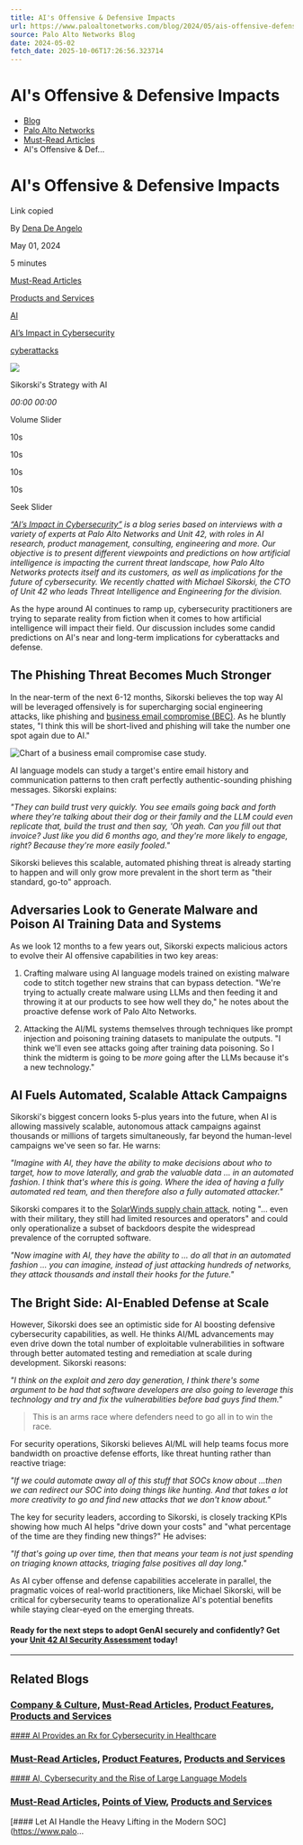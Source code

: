 ```yaml
---
title: AI's Offensive & Defensive Impacts
url: https://www.paloaltonetworks.com/blog/2024/05/ais-offensive-defensive-impacts/
source: Palo Alto Networks Blog
date: 2024-05-02
fetch_date: 2025-10-06T17:26:56.323714
---
```


# AI's Offensive & Defensive Impacts

* [Blog](https://www.paloaltonetworks.com/blog)
* [Palo Alto Networks](https://www.paloaltonetworks.com/blog/corporate)
* [Must-Read Articles](https://www.paloaltonetworks.com/blog/security-operations/category/must-read-articles/)
* AI's Offensive & Def...

# AI's Offensive & Defensive Impacts

Link copied

By [Dena De Angelo](/blog/author/ddeangelo/ "Posts by Dena De Angelo")

May 01, 2024

5 minutes

[Must-Read Articles](/blog/security-operations/category/must-read-articles/)

[Products and Services](/blog/category/products-and-services/)

[AI](/blog/tag/ai/)

[AI’s Impact in Cybersecurity](/blog/tag/ais-impact-in-cybersecurity/)

[cyberattacks](/blog/tag/cyberattacks/)

![](/blog/wp-content/themes/panwblog2023/dist/images/audio-icon.svg)

Sikorski's Strategy with AI

*00:00*
*00:00*

Volume Slider

10s

10s

10s

10s

Seek Slider

[*“AI’s Impact in Cybersecurity”*](/blog/tag/ais-impact-in-cybersecurity/) *is a blog series based on interviews with a variety of experts at Palo Alto Networks and Unit 42, with roles in AI research, product management, consulting, engineering and more. Our objective is to present different viewpoints and predictions on how artificial intelligence is impacting the current threat landscape, how Palo Alto Networks protects itself and its customers, as well as implications for the future of cybersecurity.
We recently chatted with Michael Sikorski, the CTO of Unit 42 who leads Threat Intelligence and Engineering for the division.*

As the hype around AI continues to ramp up, cybersecurity practitioners are trying to separate reality from fiction when it comes to how artificial intelligence will impact their field. Our discussion includes some candid predictions on AI's near and long-term implications for cyberattacks and defense.

## The Phishing Threat Becomes Much Stronger

In the near-term of the next 6-12 months, Sikorski believes the top way AI will be leveraged offensively is for supercharging social engineering attacks, like phishing and [business email compromise (BEC)](/unit42/assess/business-email-compromise). As he bluntly states, "I think this will be short-lived and phishing will take the number one spot again due to AI."

![Chart of a business email compromise case study.](/blog/wp-content/uploads/2024/04/word-image-319692-1.png)

AI language models can study a target's entire email history and communication patterns to then craft perfectly authentic-sounding phishing messages. Sikorski explains:

*"They can build trust very quickly. You see emails going back and forth where they're talking about their dog or their family and the LLM could even replicate that, build the trust and then say, 'Oh yeah. Can you fill out that invoice? Just like you did 6 months ago, and they're more likely to engage, right? Because they're more easily fooled."*

Sikorski believes this scalable, automated phishing threat is already starting to happen and will only grow more prevalent in the short term as "their standard, go-to" approach.

## Adversaries Look to Generate Malware and Poison AI Training Data and Systems

As we look 12 months to a few years out, Sikorski expects malicious actors to evolve their AI offensive capabilities in two key areas:

1) Crafting malware using AI language models trained on existing malware code to stitch together new strains that can bypass detection. "We're trying to actually create malware using LLMs and then feeding it and throwing it at our products to see how well they do," he notes about the proactive defense work of Palo Alto Networks.

2) Attacking the AI/ML systems themselves through techniques like prompt injection and poisoning training datasets to manipulate the outputs. "I think we'll even see attacks going after training data poisoning. So I think the midterm is going to be *more* going after the LLMs because it's a new technology."

## AI Fuels Automated, Scalable Attack Campaigns

Sikorski's biggest concern looks 5-plus years into the future, when AI is allowing massively scalable, autonomous attack campaigns against thousands or millions of targets simultaneously, far beyond the human-level campaigns we've seen so far. He warns:

*"Imagine with AI, they have the ability to make decisions about who to target, how to move laterally, and grab the valuable data … in an automated fashion. I think that's where this is going. Where the idea of having a fully automated red team, and then therefore also a fully automated attacker."*

Sikorski compares it to the [SolarWinds supply chain attack](https://start.paloaltonetworks.com/five-steps-against-next-big-cyberattack.html), noting "... even with their military, they still had limited resources and operators" and could only operationalize a subset of backdoors despite the widespread prevalence of the corrupted software.

*"Now imagine with AI, they have the ability to … do all that in an automated fashion … you can imagine, instead of just attacking hundreds of networks, they attack thousands and install their hooks for the future."*

## The Bright Side: AI-Enabled Defense at Scale

However, Sikorski does see an optimistic side for AI boosting defensive cybersecurity capabilities, as well. He thinks AI/ML advancements may even drive down the total number of exploitable vulnerabilities in software through better automated testing and remediation at scale during development. Sikorski reasons:

*"I think on the exploit and zero day generation, I think there's some argument to be had that software developers are also going to leverage this technology and try and fix the vulnerabilities before bad guys find them."*

> This is an arms race where defenders need to go all in to win the race.

For security operations, Sikorski believes AI/ML will help teams focus more bandwidth on proactive defense efforts, like threat hunting rather than reactive triage:

*"If we could automate away all of this stuff that SOCs know about …then we can redirect our SOC into doing things like hunting. And that takes a lot more creativity to go and find new attacks that we don't know about."*

The key for security leaders, according to Sikorski, is closely tracking KPIs showing how much AI helps "drive down your costs" and "what percentage of the time are they finding new things?" He advises:

*"If that's going up over time, then that means your team is not just spending on triaging known attacks, triaging false positives all day long."*

As AI cyber offense and defense capabilities accelerate in parallel, the pragmatic voices of real-world practitioners, like Michael Sikorski, will be critical for cybersecurity teams to operationalize AI's potential benefits while staying clear-eyed on the emerging threats.

#### **Ready for the next steps to adopt GenAI securely and confidently? Get your** [**Unit 42 AI Security Assessment**](/resources/datasheets/unit-42-ai-security-assessment) **today!**

---

## Related Blogs

### [Company & Culture](/blog/category/company-culture/), [Must-Read Articles](/blog/security-operations/category/must-read-articles/), [Product Features](/blog/security-operations/category/product-features/), [Products and Services](/blog/category/products-and-services/)

[#### AI Provides an Rx for Cybersecurity in Healthcare](https://www.paloaltonetworks.com/blog/2024/07/ai-provides-an-rx-for-cybersecurity-in-healthcare/)

### [Must-Read Articles](/blog/security-operations/category/must-read-articles/), [Product Features](/blog/security-operations/category/product-features/), [Products and Services](/blog/category/products-and-services/)

[#### AI, Cybersecurity and the Rise of Large Language Models](https://www.paloaltonetworks.com/blog/2024/04/ai-cybersecurity-and-large-language-models/)

### [Must-Read Articles](/blog/security-operations/category/must-read-articles/), [Points of View](/blog/category/points-of-view/), [Products and Services](/blog/category/products-and-services/)

[#### Let AI Handle the Heavy Lifting in the Modern SOC](https://www.palo...